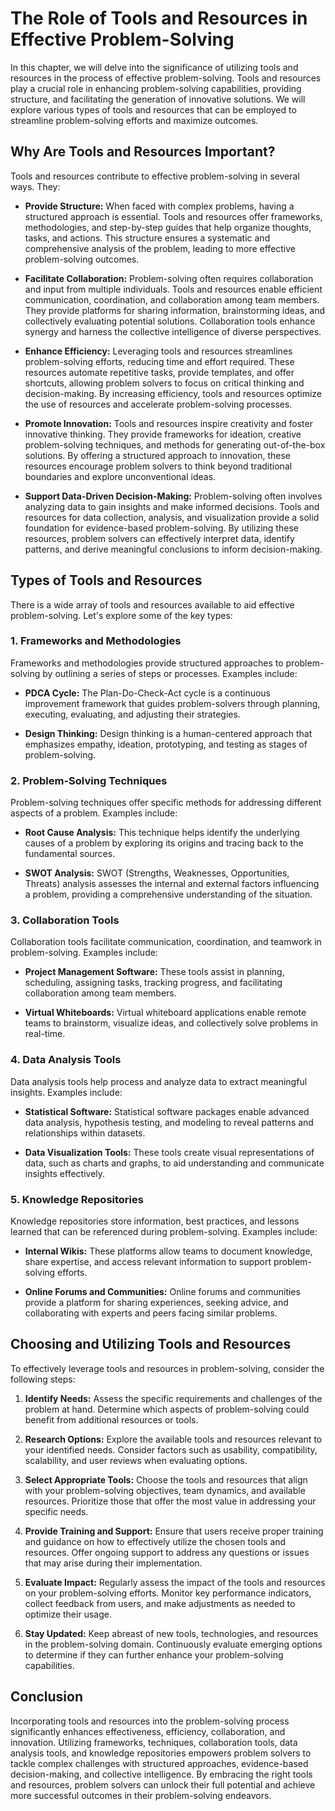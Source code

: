 The Role of Tools and Resources in Effective Problem-Solving
=====================================================================

In this chapter, we will delve into the significance of utilizing tools and resources in the process of effective problem-solving. Tools and resources play a crucial role in enhancing problem-solving capabilities, providing structure, and facilitating the generation of innovative solutions. We will explore various types of tools and resources that can be employed to streamline problem-solving efforts and maximize outcomes.

**Why Are Tools and Resources Important?**
------------------------------------------

Tools and resources contribute to effective problem-solving in several ways. They:

* **Provide Structure:** When faced with complex problems, having a structured approach is essential. Tools and resources offer frameworks, methodologies, and step-by-step guides that help organize thoughts, tasks, and actions. This structure ensures a systematic and comprehensive analysis of the problem, leading to more effective problem-solving outcomes.

* **Facilitate Collaboration:** Problem-solving often requires collaboration and input from multiple individuals. Tools and resources enable efficient communication, coordination, and collaboration among team members. They provide platforms for sharing information, brainstorming ideas, and collectively evaluating potential solutions. Collaboration tools enhance synergy and harness the collective intelligence of diverse perspectives.

* **Enhance Efficiency:** Leveraging tools and resources streamlines problem-solving efforts, reducing time and effort required. These resources automate repetitive tasks, provide templates, and offer shortcuts, allowing problem solvers to focus on critical thinking and decision-making. By increasing efficiency, tools and resources optimize the use of resources and accelerate problem-solving processes.

* **Promote Innovation:** Tools and resources inspire creativity and foster innovative thinking. They provide frameworks for ideation, creative problem-solving techniques, and methods for generating out-of-the-box solutions. By offering a structured approach to innovation, these resources encourage problem solvers to think beyond traditional boundaries and explore unconventional ideas.

* **Support Data-Driven Decision-Making:** Problem-solving often involves analyzing data to gain insights and make informed decisions. Tools and resources for data collection, analysis, and visualization provide a solid foundation for evidence-based problem-solving. By utilizing these resources, problem solvers can effectively interpret data, identify patterns, and derive meaningful conclusions to inform decision-making.

**Types of Tools and Resources**
--------------------------------

There is a wide array of tools and resources available to aid effective problem-solving. Let's explore some of the key types:

### **1. Frameworks and Methodologies**

Frameworks and methodologies provide structured approaches to problem-solving by outlining a series of steps or processes. Examples include:

* **PDCA Cycle:** The Plan-Do-Check-Act cycle is a continuous improvement framework that guides problem-solvers through planning, executing, evaluating, and adjusting their strategies.

* **Design Thinking:** Design thinking is a human-centered approach that emphasizes empathy, ideation, prototyping, and testing as stages of problem-solving.

### **2. Problem-Solving Techniques**

Problem-solving techniques offer specific methods for addressing different aspects of a problem. Examples include:

* **Root Cause Analysis:** This technique helps identify the underlying causes of a problem by exploring its origins and tracing back to the fundamental sources.

* **SWOT Analysis:** SWOT (Strengths, Weaknesses, Opportunities, Threats) analysis assesses the internal and external factors influencing a problem, providing a comprehensive understanding of the situation.

### **3. Collaboration Tools**

Collaboration tools facilitate communication, coordination, and teamwork in problem-solving. Examples include:

* **Project Management Software:** These tools assist in planning, scheduling, assigning tasks, tracking progress, and facilitating collaboration among team members.

* **Virtual Whiteboards:** Virtual whiteboard applications enable remote teams to brainstorm, visualize ideas, and collectively solve problems in real-time.

### **4. Data Analysis Tools**

Data analysis tools help process and analyze data to extract meaningful insights. Examples include:

* **Statistical Software:** Statistical software packages enable advanced data analysis, hypothesis testing, and modeling to reveal patterns and relationships within datasets.

* **Data Visualization Tools:** These tools create visual representations of data, such as charts and graphs, to aid understanding and communicate insights effectively.

### **5. Knowledge Repositories**

Knowledge repositories store information, best practices, and lessons learned that can be referenced during problem-solving. Examples include:

* **Internal Wikis:** These platforms allow teams to document knowledge, share expertise, and access relevant information to support problem-solving efforts.

* **Online Forums and Communities:** Online forums and communities provide a platform for sharing experiences, seeking advice, and collaborating with experts and peers facing similar problems.

**Choosing and Utilizing Tools and Resources**
----------------------------------------------

To effectively leverage tools and resources in problem-solving, consider the following steps:

1. **Identify Needs:** Assess the specific requirements and challenges of the problem at hand. Determine which aspects of problem-solving could benefit from additional resources or tools.

2. **Research Options:** Explore the available tools and resources relevant to your identified needs. Consider factors such as usability, compatibility, scalability, and user reviews when evaluating options.

3. **Select Appropriate Tools:** Choose the tools and resources that align with your problem-solving objectives, team dynamics, and available resources. Prioritize those that offer the most value in addressing your specific needs.

4. **Provide Training and Support:** Ensure that users receive proper training and guidance on how to effectively utilize the chosen tools and resources. Offer ongoing support to address any questions or issues that may arise during their implementation.

5. **Evaluate Impact:** Regularly assess the impact of the tools and resources on your problem-solving efforts. Monitor key performance indicators, collect feedback from users, and make adjustments as needed to optimize their usage.

6. **Stay Updated:** Keep abreast of new tools, technologies, and resources in the problem-solving domain. Continuously evaluate emerging options to determine if they can further enhance your problem-solving capabilities.

**Conclusion**
--------------

Incorporating tools and resources into the problem-solving process significantly enhances effectiveness, efficiency, collaboration, and innovation. Utilizing frameworks, techniques, collaboration tools, data analysis tools, and knowledge repositories empowers problem solvers to tackle complex challenges with structured approaches, evidence-based decision-making, and collective intelligence. By embracing the right tools and resources, problem solvers can unlock their full potential and achieve more successful outcomes in their problem-solving endeavors.

